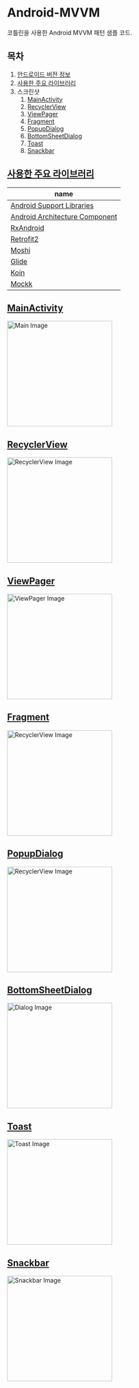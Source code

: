# Android-MVVM

코틀린을 사용한 Android MVVM 패턴 샘플 코드.

## 목차
1. [안드로이드 버전 정보](#안드로이드-버전-정보)
2. [사용한 주요 라이브러리](#사용한-주요-라이브러리)
3. 스크린샷
    1. [MainActivity](#mainactivity)
    2. [RecyclerView](#recyclerview)
    3. [ViewPager](#viewpager)
    4. [Fragment](#fragment)
    5. [PopupDialog](#popupdialog)
    6. [BottomSheetDialog](#bottomsheetdialog)
    7. [Toast](#toast)
    8. [Snackbar](#snackbar)


## [사용한 주요 라이브러리](#목차)
| name                                                                                              |
|---------------------------------------------------------------------------------------------------|
| [Android Support Libraries](https://developer.android.com/topic/libraries/support-library/?hl=ko) |
| [Android Architecture Component](https://developer.android.com/topic/libraries/architecture)      |
| [RxAndroid](http://reactivex.io/)                                                                 |
| [Retrofit2](https://square.github.io/retrofit)                                                    |
| [Moshi](https://github.com/square/moshi)                                                          |
| [Glide](https://github.com/bumptech/glide)                                                        |
| [Koin](https://github.com/InsertKoinIO/koin)                                                      |
| [Mockk](https://github.com/mockk/mockk)                                                           |

## [MainActivity](#목차)
<img src="./images/main.png" alt="Main Image" width="245px" />

## [RecyclerView](#목차)
<img src="./images/recycler_view.png" alt="RecyclerView Image" width="245px" />

## [ViewPager](#목차)
<img src="./images/view_pager.png" alt="ViewPager Image" width="245px" />

## [Fragment](#목차)
<img src="./images/fragment.png" alt="RecyclerView Image" width="245px" />

## [PopupDialog](#목차)
<img src="./images/popup_dialog.png" alt="RecyclerView Image" width="245px" />

## [BottomSheetDialog](#목차)
<img src="./images/bottom_sheet_dialog.png" alt="Dialog Image" width="245px" />

## [Toast](#목차)
<img src="./images/toast.png" alt="Toast Image" width="245px" />

## [Snackbar](#목차)
<img src="./images/snackbar.png" alt="Snackbar Image" width="245px" />